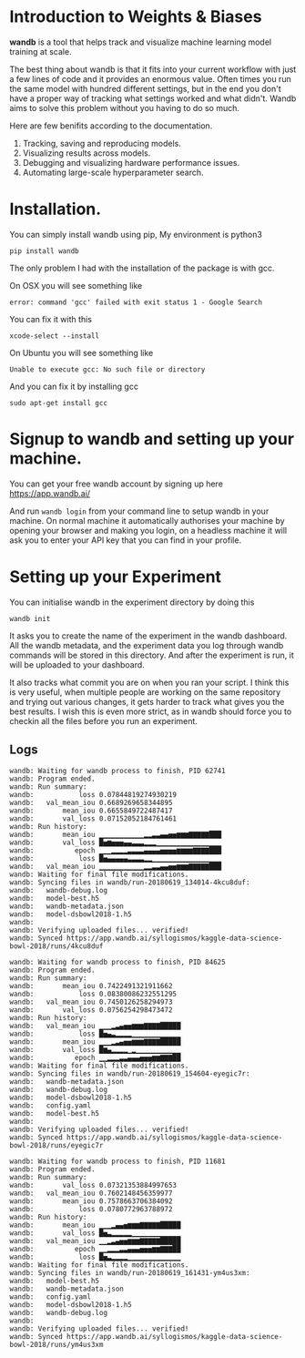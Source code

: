 # Introduction to Weights & Biases


<b>wandb</b> is a tool that helps track and visualize machine learning model training at scale.

The best thing about wandb is that it fits into your current workflow with just a few lines of code and it provides an enormous value. Often times you run the same model with hundred different settings, but in the end you don't have a proper way of tracking what settings worked and what didn't. Wandb aims to solve this problem without you having to do so much.

Here are few benifits according to the documentation.

1. Tracking, saving and reproducing models.
2. Visualizing results across models.
3. Debugging and visualizing hardware performance issues.
4. Automating large-scale hyperparameter search.


# Installation.

You can simply install wandb using pip, My environment is python3
```
pip install wandb
```

The only problem I had with the installation of the package is with gcc.

On OSX you will see something like
```
error: command 'gcc' failed with exit status 1 - Google Search
```

You can fix it with this
```
xcode-select --install
```

On Ubuntu you will see something like 
```
Unable to execute gcc: No such file or directory
```
And you can fix it by installing gcc
```
sudo apt-get install gcc
```

# Signup to wandb and setting up your machine.
You can get your free wandb account by signing up here https://app.wandb.ai/

And run `wandb login` from your command line to setup wandb in your machine. On normal machine it automatically authorises your machine by opening your browser and making you login, on a headless machine it will ask you to enter your API key that you can find in your profile.


# Setting up your Experiment

You can initialise wandb in the experiment directory by doing this
```
wandb init
```
It asks you to create the name of the experiment in the wandb dashboard. All the wandb metadata, and the experiment data you log through wandb commands will be stored in this directory. And after the experiment is run, it will be uploaded to your dashboard.

It also tracks what commit you are on when you ran your script. I think this is very useful, when multiple people are working on the same repository and trying out various changes, it gets harder to track what gives you the best results. I wish this is even more strict, as in wandb should force you to checkin all the files before you run an experiment.



## Logs
```
wandb: Waiting for wandb process to finish, PID 62741
wandb: Program ended.
wandb: Run summary:
wandb:           loss 0.07844819274930219
wandb:   val_mean_iou 0.6689269658344895
wandb:       mean_iou 0.6655849722487417
wandb:       val_loss 0.07152052184761461
wandb: Run history:
wandb:       mean_iou ▁▁▁▁▁▁▁▁▁▁▁▂▂▃▃▄▄▅▅▆▆▆▇▇▇▇▇███
wandb:       val_loss █▅▆▅▅▅▄▄▃▃▃▂▂▂▁▁▁▁▁▁▁▁▁▁▁▁▁▁▁▁
wandb:          epoch ▁▁▁▂▂▂▂▃▃▃▃▄▄▄▄▅▅▅▅▆▆▆▆▇▇▇▇███
wandb:           loss █▅▄▄▄▄▄▃▃▃▃▂▂▁▁▁▁▁▁▁▁▁▁▁▁▁▁▁▁▁
wandb:   val_mean_iou ▁▁▁▁▁▁▁▁▁▁▁▂▂▃▃▄▄▅▅▆▆▆▇▇▇▇▇███
wandb: Waiting for final file modifications.
wandb: Syncing files in wandb/run-20180619_134014-4kcu8duf:
wandb:   wandb-debug.log
wandb:   model-best.h5
wandb:   wandb-metadata.json
wandb:   model-dsbowl2018-1.h5
wandb:
wandb: Verifying uploaded files... verified!
wandb: Synced https://app.wandb.ai/syllogismos/kaggle-data-science-bowl-2018/runs/4kcu8duf
```

```
wandb: Waiting for wandb process to finish, PID 84625
wandb: Program ended.
wandb: Run summary:
wandb:       mean_iou 0.7422491321911662
wandb:           loss 0.08380086232551295
wandb:   val_mean_iou 0.7450126258294973
wandb:       val_loss 0.0756254298473472
wandb: Run history:
wandb:   val_mean_iou ▁▁▁▂▃▄▅▅▆▆▆▇▇▇▇█████
wandb:           loss █▅▄▃▂▂▂▂▁▁▁▁▁▁▁▁▁▁▁▁
wandb:       mean_iou ▁▁▁▂▃▄▅▅▆▆▆▇▇▇▇█████
wandb:       val_loss █▆▄▂▂▂▂▁▂▁▁▁▁▁▁▁▁▁▁▁
wandb:          epoch ▁▁▂▂▂▃▃▄▄▄▅▅▅▆▆▇▇▇██
wandb: Waiting for final file modifications.
wandb: Syncing files in wandb/run-20180619_154604-eyegic7r:
wandb:   wandb-metadata.json
wandb:   wandb-debug.log
wandb:   model-dsbowl2018-1.h5
wandb:   config.yaml
wandb:   model-best.h5
wandb:
wandb: Verifying uploaded files... verified!
wandb: Synced https://app.wandb.ai/syllogismos/kaggle-data-science-bowl-2018/runs/eyegic7r
```

```
wandb: Waiting for wandb process to finish, PID 11681
wandb: Program ended.
wandb: Run summary:
wandb:       val_loss 0.07321353884997653
wandb:   val_mean_iou 0.7602148456359977
wandb:       mean_iou 0.7578663706384092
wandb:           loss 0.0780772963788972
wandb: Run history:
wandb:       mean_iou ▁▁▁▂▄▄▅▆▆▆▇▇▇▇▇█████
wandb:       val_loss █▅▃▂▂▂▂▂▁▁▁▁▁▁▁▁▁▁▁▁
wandb:   val_mean_iou ▁▁▂▃▄▅▅▆▆▆▇▇▇▇▇█████
wandb:          epoch ▁▁▂▂▂▃▃▄▄▄▅▅▅▆▆▇▇▇██
wandb:           loss █▅▃▂▂▂▂▁▁▁▁▁▁▁▁▁▁▁▁▁
wandb: Waiting for final file modifications.
wandb: Syncing files in wandb/run-20180619_161431-ym4us3xm:
wandb:   model-best.h5
wandb:   wandb-metadata.json
wandb:   config.yaml
wandb:   model-dsbowl2018-1.h5
wandb:   wandb-debug.log
wandb:
wandb: Verifying uploaded files... verified!
wandb: Synced https://app.wandb.ai/syllogismos/kaggle-data-science-bowl-2018/runs/ym4us3xm
```
